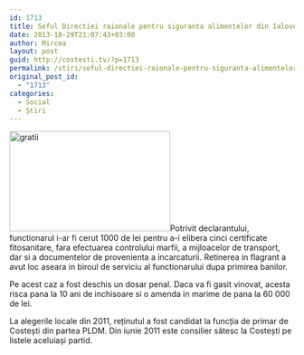 ```yaml
---
id: 1713
title: Seful Directiei raionale pentru siguranta alimentelor din Ialoveni a fost retinut de ofiterii CNA si procurorii anticoruptie, fiind banuit de corupere pasiva.
date: 2013-10-29T21:07:43+03:00
author: Mircea
layout: post
guid: http://costesti.tv/?p=1713
permalink: /stiri/seful-directiei-raionale-pentru-siguranta-alimentelor-din-ialoveni-a-fost-retinut-de-ofiterii-cna-si-procurorii-anticoruptie-fiind-banuit-de-corupere-pasiva/
original_post_id:
  - "1713"
categories:
  - Social
  - Știri
---
```

<img alt="gratii" class="alignleft size-full wp-image-502" height="177" src="http://costestean.files.wordpress.com/2013/06/gratii.jpg" width="284" />Potrivit declarantului, functionarul i-ar fi cerut 1000 de lei pentru a-i elibera cinci certificate fitosanitare, fara efectuarea controlului marfii, a mijloacelor de transport, dar si a documentelor de provenienta a incarcaturii. Retinerea in flagrant a avut loc aseara in biroul de serviciu al functionarului dupa primirea banilor. 

Pe acest caz a fost deschis un dosar penal. Daca va fi gasit vinovat, acesta risca pana la 10 ani de inchisoare si o amenda in marime de pana la 60 000 de lei. 

La alegerile locale din 2011, reținutul a fost candidat la funcția de primar de Costești din partea PLDM. Din iunie 2011 este consilier sătesc la Costești pe listele aceluiași partid.